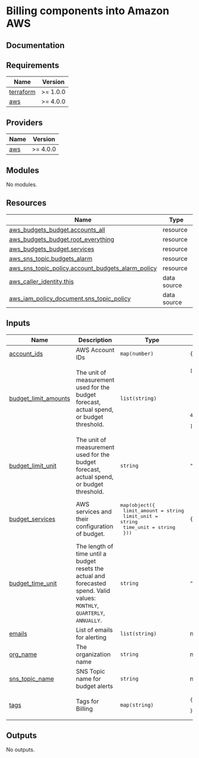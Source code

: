 # Billing components into Amazon AWS

## Documentation

<!-- BEGINNING OF PRE-COMMIT-TERRAFORM DOCS HOOK -->
## Requirements

| Name | Version |
|------|---------|
| <a name="requirement_terraform"></a> [terraform](#requirement\_terraform) | >= 1.0.0 |
| <a name="requirement_aws"></a> [aws](#requirement\_aws) | >= 4.0.0 |

## Providers

| Name | Version |
|------|---------|
| <a name="provider_aws"></a> [aws](#provider\_aws) | >= 4.0.0 |

## Modules

No modules.

## Resources

| Name | Type |
|------|------|
| [aws_budgets_budget.accounts_all](https://registry.terraform.io/providers/hashicorp/aws/latest/docs/resources/budgets_budget) | resource |
| [aws_budgets_budget.root_everything](https://registry.terraform.io/providers/hashicorp/aws/latest/docs/resources/budgets_budget) | resource |
| [aws_budgets_budget.services](https://registry.terraform.io/providers/hashicorp/aws/latest/docs/resources/budgets_budget) | resource |
| [aws_sns_topic.budgets_alarm](https://registry.terraform.io/providers/hashicorp/aws/latest/docs/resources/sns_topic) | resource |
| [aws_sns_topic_policy.account_budgets_alarm_policy](https://registry.terraform.io/providers/hashicorp/aws/latest/docs/resources/sns_topic_policy) | resource |
| [aws_caller_identity.this](https://registry.terraform.io/providers/hashicorp/aws/latest/docs/data-sources/caller_identity) | data source |
| [aws_iam_policy_document.sns_topic_policy](https://registry.terraform.io/providers/hashicorp/aws/latest/docs/data-sources/iam_policy_document) | data source |

## Inputs

| Name | Description | Type | Default | Required |
|------|-------------|------|---------|:--------:|
| <a name="input_account_ids"></a> [account\_ids](#input\_account\_ids) | AWS Account IDs | `map(number)` | `{}` | no |
| <a name="input_budget_limit_amounts"></a> [budget\_limit\_amounts](#input\_budget\_limit\_amounts) | The unit of measurement used for the budget forecast, actual spend, or budget threshold. | `list(string)` | <pre>[<br>  5,<br>  25,<br>  50,<br>  100,<br>  200,<br>  300,<br>  400,<br>  500<br>]</pre> | no |
| <a name="input_budget_limit_unit"></a> [budget\_limit\_unit](#input\_budget\_limit\_unit) | The unit of measurement used for the budget forecast, actual spend, or budget threshold. | `string` | `"USD"` | no |
| <a name="input_budget_services"></a> [budget\_services](#input\_budget\_services) | AWS services and their configuration of budget. | <pre>map(object({<br>    limit_amount = string<br>    limit_unit   = string<br>    time_unit    = string<br>  }))</pre> | `{}` | no |
| <a name="input_budget_time_unit"></a> [budget\_time\_unit](#input\_budget\_time\_unit) | The length of time until a budget resets the actual and forecasted spend. Valid values: `MONTHLY`, `QUARTERLY`, `ANNUALLY`. | `string` | `"MONTHLY"` | no |
| <a name="input_emails"></a> [emails](#input\_emails) | List of emails for alerting | `list(string)` | n/a | yes |
| <a name="input_org_name"></a> [org\_name](#input\_org\_name) | The organization name | `string` | n/a | yes |
| <a name="input_sns_topic_name"></a> [sns\_topic\_name](#input\_sns\_topic\_name) | SNS Topic name for budget alerts | `string` | n/a | yes |
| <a name="input_tags"></a> [tags](#input\_tags) | Tags for Billing | `map(string)` | <pre>{<br>  "made-by": "terraform"<br>}</pre> | no |

## Outputs

No outputs.
<!-- END OF PRE-COMMIT-TERRAFORM DOCS HOOK -->
